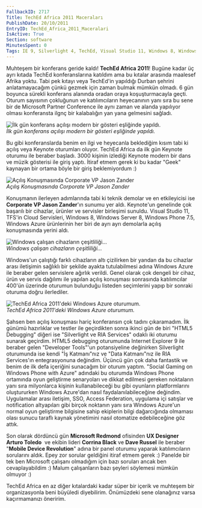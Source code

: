 ```yaml
---
FallbackID: 2717
Title: TechEd Africa 2011 Maceraları
PublishDate: 20/10/2011
EntryID: TechEd_Africa_2011_Maceralari
IsActive: True
Section: software
MinutesSpent: 0
Tags: IE 9, Silverlight 4, TechEd, Visual Studio 11, Windows 8, Windows Phone, Windows Phone 7.5, Windows Server 8
---
```

Muhteşem bir konferans geride kaldı! **TechEd Africa 2011**! Bugüne
kadar üç ayrı kıtada TechEd konferanslarına katıldım ama bu kıtalar
arasında maalesef Afrika yoktu. Tabi pek kıtayı veya TechEd'in yapıldığı
Durban şehrini anlatamayacağım çünkü gezmek için zaman bulmak mümkün
olmadı. 6 gün boyunca sürekli konferans alanında oradan oraya
koşuşturmacayla geçti. Oturum sayısının çokluğunun ve katılımcıların
heyecanının yanı sıra bu sene bir de Microsoft Partner Conference ile
aynı zaman ve alanda yapılıyor olması konferansta ilgnç bir kalabalığın
yan yana gelmesini sağladı.

![İlk gün konferans açılışı modern bir gösteri eşliğinde
yapıldı.](media/TechEd_Africa_2011_Maceralari/DSC00207.jpg)\
*İlk gün konferans açılışı modern bir gösteri eşliğinde yapıldı.*

Bu gibi konferanslarda benim en ilgi ve heyecanla beklediğim kısım tabi
ki açılış veya Keynote oturumları oluyor. TechEd Africa da ilk gün
Keynote oturumu ile beraber başladı. 3000 kişinin izlediği Keynote
modern bir dans ve müzik gösterisi ile giriş yaptı. İtiraf etmem gerek
ki bu kadar "Geek" kaynayan bir ortama böyle bir giriş beklemiyordum :)

![Açılış Konuşmasında Corporate VP Jason
Zander](media/TechEd_Africa_2011_Maceralari/DSC00215.jpg)\
*Açılış Konuşmasında Corporate VP Jason Zander*

Konuşmanın ilerleyen adımlarında tabi ki teknik demolar ve en
etkileyicisi ise **Corporate VP Jason Zander**'ın sunumu yer aldı.
Keynote'un genelinde çok başarılı bir cihazlar, ürünler ve servisler
birleşimi sunuldu. Visual Studio 11, TFS'in Cloud Servisleri, Windows 8,
Windows Server 8, Windows Phone 7.5, Windows Azure ürünlerinin her biri
de ayrı ayrı demolarla açılış konuşmasında yerini aldı.

![Windows çalışan cihazların
çeşitliliği...](media/TechEd_Africa_2011_Maceralari/DSC00216.jpg)\
*Windows çalışan cihazların çeşitliliği...*

Windows'un çalıştığı farklı cihazların altı çizilirken bir yandan da bu
cihazlar arası iletişimin sağlıklı bir şekilde ayakta tutulabilmesi
adına Windows Azure ile beraber gelen servislere ağırlık verildi. Genel
olarak çok dengeli bir cihaz, ürün ve servis dağılımı ile yapılan açılış
konuşması sonrasında katılımcılar 400'ün üzerinde oturumun bulunduğu
listeden seçimlerini yapıp bir sonraki oturuma doğru ilerlediler.

![TechEd Africa 2011'deki Windows Azure
oturumum.](media/TechEd_Africa_2011_Maceralari/DSC00232.jpg)\
*TechEd Africa 2011'deki Windows Azure oturumum.*

Şahsen ben açılış konuşması hariç konferansın çok tadını çıkaramadım.
İlk günümü hazırlıklar ve testler ile geçirdikten sonra ikinci gün de
biri "HTML5 Debugging" diğeri ise "Silverlight ve RIA Services" odaklı
iki oturumu sunarak geçirdim. HTML5 debugging oturumunda Internet
Explorer 9 ile beraber gelen "Developer Tools"'un potansiyeline
değinirken Silverlight oturumunda ise kendi "İş Katmanı"nız ve "Data
Katmanı"nız ile RIA Services'ın entegrasyonuna değindim. Üçüncü gün çok
daha fantastik ve benim de ilk defa içeriğini sunacağım bir oturum
yaptım. "Social Gaming on Windows Phone with Azure" adındaki bu oturumda
Windows Phone ortamında oyun geliştirme senaryoları ve dikkat edilmesi
gereken noktaların yanı sıra milyonlarca kişinin kullanabileceği bu gibi
oyunların platformlarını oluştururken Windows Azure'dan nasıl
faydalanılabileceğine değindim. Uygulamalar arası iletişim, SSO, Access
Federation, uygulama içi satışlar ve notification altyapıları gibi
birçok noktanın yanı sıra Windows Azure'un normal oyun geliştirme
bilgisine sahip ekiplerin bilgi dağarcığında olmaması olası sunucu
taraflı kaynak yönetimini nasıl otomatize edebileceğine göz attık.

Son olarak dördüncü gün **Microsoft Redmond** ofisinden **UX Designer
Arturo Toledo**  ve ekibin lideri **Corrina Black** ve **Dave Russel**
ile beraber "**Mobile Device Revolution**" adına bir panel oturumu
yaparak katılımcıların sorularını aldık. Epey zor sorular geldiğini
itiraf etmem gerek :) Panelde bir tek ben Microsoft çalışanı olmadığım
için bazı soruları ancak ben cevaplayabildim :) Malum çalışanların bazı
şeyleri söylemesi mümkün olmuyor :)

TechEd Africa en az diğer kıtalardaki kadar süper bir içerik ve muhteşem
bir organizasyonla beni büyüledi diyebilirim. Önümüzdeki sene olanağınız
varsa kaçırmamanızı öneririm.


